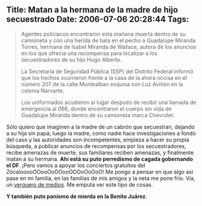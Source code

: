 Title: Matan a la hermana de la madre de hijo secuestrado
Date: 2006-07-06 20:28:44
Tags: 
---
<blockquote>Agentes policiacos encontraron esta mañana muerta dentro de su camioneta y con una herida de bala en el pecho a Guadalupe Miranda Torres, hermana de Isabel Miranda de Wallace, autora de los anuncios en los que ofrecía una recompensa para localizar a los secuestradores de su hijo Hugo Alberto.

La Secretaría de Seguridad Pública (SSP) del Distrito Federal informó que los hechos ocurrieron frente a la casa de la ahora occisa en el número 207 de la calle Montealban esquina con Luz Aviñón en la colonia Narvarte.

Los uniformados acudieron al lugar después de recibir una llamada de emergencia al 066, donde encontraron el cuerpo sin vida de Guadalupe Miranda dentro de su camioneta marca Chevrolet.</blockquote>
Sólo quiero que imaginen a la madre de un cabrón que secuestran, dejando a su hija sin papá; luego la madre, como nadie hace investigaciones a fondo del caso y las autoridades son incompetentes, empieza a hacer su propia búsqueda, a publicar anuncios de recompensas por los secuestradores, recibe amenazas de muerte, sus familiares reciben amenazas, y finalmente matan a su hermana. <strong>Ahí está su puto perredismo de cagada gobernando el DF</strong>. ¡Pero vamos a apoyar los conciertos gratuitos del ZócalooooOOooOoOOooOOOoOoOoO! Me pongo a pensar en que algo así pase en mi familia, en las familias de mis amigos y la neta me pone frío. Vía, un <a target="_blank" href="http://news.google.com.mx/?ncl=http://www.todito.com/paginas/noticias/190319.html&amp;hl=es">verguero de medios</a>. Me emputa ver este tipo de cosas.

<strong>Y también puto panismo de mierda en la Benito Juárez</strong>.
